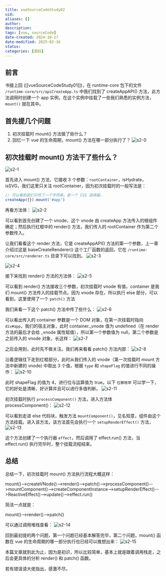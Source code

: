 ```yaml
---
title: vueSourceCodeStudy02
uid: 
aliases: []
author: 
description: 
tags: [vue, sourceCode]
date-created: 2024-10-27
date-modified: 2025-02-16
status: 
categories: [源码]
---
```


## 前言

书接上回 ([[vueSourceCodeStudy01]])，在 runtime-core 包下的文件 `/runtime-core/src/apiCreateApp.ts` 中我们找到了 createAppAPI() 方法，此方法调用时创建一个 app 实例，在这个实例中挂载了一些我们熟悉的实例方法，`mount()` 就在其中。

## 首先提几个问题

1. 初次挂载时 mount() 方法做了些什么？
2. 回忆一下 vue 的生命周期，mount() 方法在哪一部分执行了？
![s2-0](./vueSourceCodeStudy02/s0.png)

## 初次挂载时 mount() 方法干了些什么？

![s2-1](./vueSourceCodeStudy02/s2-1.png)

首先进入 mount() 方法，它接收 3 个参数：`rootContainer`，isHydrate，isSVG，我们这里只关注 rootContainer，因为初次挂载时的一般写法是：

```javascript
// 可以看到我们只传了一个字符串，是一个 CSS 选择器。
createApp({}).mount('#app')
```

再看方法体：
![s2-2](./vueSourceCodeStudy02/s2-2.png)

可以看到首先创建了一个 vnode，这个 vnode 由 createApp 方法传入的根组件确定；然后执行红框中的 render() 方法，我们传入的 rootContainer 作为第二个参数传入。

让我们看看这个 render 方法，它是 createAppAPI() 方法的第一个参数，上一章介绍过这是 baseCreateRenderer() 这个工厂函数的返回，它在 `/runtime-core/src/renderer.ts` 目录下可以找到。
![s2-3](./vueSourceCodeStudy02/s2-3.png)

![s2-4](./vueSourceCodeStudy02/s2-4.png)

接下来找到 render() 方法的方法体：
![s2-5](./vueSourceCodeStudy02/s2-5.png)

可以看到 render() 方法接收三个参数，初次挂载时 vnode 有值，container 是我们 mount() 方法传入的挂载节点。因为 vnode 存在，所以执行 else 部分，可以看到，这里使用了一个 `patch()` 方法

我们来看一下这个 patch() 方法中传了些什么：
![s2-6](./vueSourceCodeStudy02/s2-6.png)

可以看出传入的 container 参数是一个 DOM 对象，在第一次挂载时指向 `div#app`，我们的宿主对象，此时 container._vnode 值为 undefined（在 render 方法的最后才会给 _vnode 属性赋值），所以第一个参数值为 null，第二个参数是之前传入的 vnode 对象，长这样：
![s2-7](./vueSourceCodeStudy02/s2-7.png)

之后会用到，此时先不做关注。我们再来看看 patch() 方法内部：
![s2-8](./vueSourceCodeStudy02/s2-8.png)

<!--
  YCNOTE：为什么 switch 语句要传入一个对象
 -->
沿着逻辑往下走到红框部分，此时从我们传入的 vnode（第一次挂载时 mount 方法中新建的 vnode) 中取出 3 个值，根据 `type` 和 `shapeFlag` 的值进行不同的操作：
![s2-10](./vueSourceCodeStudy02/s2-10.png)

此时 shapeFlag 的值为 4，进行位与运算值为 true。以下 `位移枚举` 可以学一下，它的好处是清晰、好计算并且可以进行多值判断。
![s2-11](./vueSourceCodeStudy02/s2-11.png)

初次挂载时执行 `processComponent()` 方法，进入方法体 processComponent()：
![s2-12](./vueSourceCodeStudy02/s2-12.png)

可以看到走进 else 代码块，触发方法 `mountComponent()`，见名知意，组件由这个方法挂载。进入该方法，该方法首先会执行一个 `setupRenderEffect()` 方法，
![s2-13](./vueSourceCodeStudy02/s2-13.png)

这个方法创建了一个执行器 `effect`，然后调用了 effect.run() 方法，当 effect.run() 执行完毕时，整个挂载流程结束。

## 总结

总结一下，初次挂载时 mount() 方法执行流程大概这样：

mount()-->createVNode()-->render()-->patch()-->processComponent()-->mountComponent()-->createComponentInstance-->setupRenderEffect()-->ReactiveEffect()-->update()-->effect.run()

简洁一点就是：

mount()-->render()-->patch()

可以通过调用堆栈查看：
![s2-14](./vueSourceCodeStudy02/s2-14.png)

回到最初提的两个问题，第一个问题已经基本解答完毕，第二个问题，mount() 函数在 vue 的生命周期的哪一部分执行也已经可以推想出来：
![s2-15](./vueSourceCodeStudy02/s2-15.png)

本篇文章就到此为止，因为是初识，所以比较简单，基本上就是跟着调用栈走，之后会更具体的分析 render() 和 patch() 函数。

若有错误请大佬指出，感激不尽。
